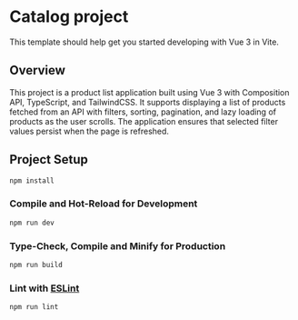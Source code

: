 # Catalog project

This template should help get you started developing with Vue 3 in Vite.

## Overview

This project is a product list application built using Vue 3 with Composition API, TypeScript, and TailwindCSS. It supports displaying a list of products fetched from an API with filters, sorting, pagination, and lazy loading of products as the user scrolls. The application ensures that selected filter values persist when the page is refreshed.

## Project Setup

```sh
npm install
```

### Compile and Hot-Reload for Development

```sh
npm run dev
```

### Type-Check, Compile and Minify for Production

```sh
npm run build
```

### Lint with [ESLint](https://eslint.org/)

```sh
npm run lint
```
